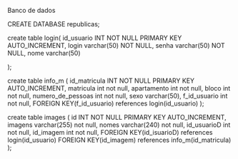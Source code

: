Banco de dados

CREATE DATABASE republicas;

create table login( 
  id_usuario INT NOT NULL PRIMARY KEY AUTO_INCREMENT, 
  login varchar(50) NOT NULL, senha varchar(50) NOT NULL, 
  nome varchar(50)

);

create table info_m ( 
    id_matricula INT NOT NULL PRIMARY KEY AUTO_INCREMENT, 
    matricula int not null, 
    apartamento int not null, bloco int not null, 
    numero_de_pessoas int not null, sexo varchar(50), 
    f_id_usuario int not null, FOREIGN KEY(f_id_usuario) references login(id_usuario) 
);

create table images ( 
    id INT NOT NULL PRIMARY KEY AUTO_INCREMENT, 
    imagens varchar(255) not null, 
    nomes varchar(240) not null, 
    id_usuarioD int not null, 
    id_imagem int not null, 
    FOREIGN KEY(id_isuarioD) references login(id_usuario) FOREIGN KEY(id_imagem) references info_m(id_matricula) 
);
